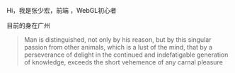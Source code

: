 Hi，我是张少宏，前端 ，WebGL初心者


目前的身在广州

> Man is distinguished, not only by his reason, but by this singular passion from other animals, which is a lust of the mind, that by a perseverance of delight in the continued and indefatigable generation of knowledge, exceeds the short vehemence of any carnal pleasure

